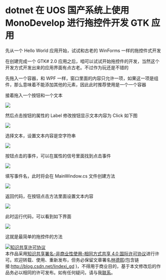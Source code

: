 # dotnet 在 UOS 国产系统上使用 MonoDevelop 进行拖控件开发 GTK 应用

先从一个 Hello World 应用开始，试试和古老的 WinForms 一样的拖控件式开发

<!--more-->
<!-- 发布 -->

在创建完成一个 GTK# 2.0 应用之后，咱可以试试开始拖控件的开发，当然这个开发方式开发出来的应用界面有点古老。不过作为玩还是不错的

先拖入一个容器，和 WPF 一样，窗口里面的内容只允许一项，如果这一项是组件，那么意味着不能添加其他的元素，因此此时推荐使用是一个一个容器

接着拖入一个按钮和一个文本

<!-- ![](image/dotnet 在 UOS 国产系统上使用 MonoDevelop 进行拖控件开发 GTK 应用/拖控件.gif) -->

![](https://i.loli.net/2020/08/31/szJaTSQ5lVwqCnP.gif)

然后点击按钮的属性的 Label 修改按钮显示文本内容为 Click 如下图

<!-- ![](image/dotnet 在 UOS 国产系统上使用 MonoDevelop 进行拖控件开发 GTK 应用/dotnet 在 UOS 国产系统上使用 MonoDevelop 进行拖控件开发 GTK 应用0.png) -->

![](http://image.acmx.xyz/lindexi%2F20208312037516614.jpg)

选择文本，设置文本内容是空字符串

<!-- ![](image/dotnet 在 UOS 国产系统上使用 MonoDevelop 进行拖控件开发 GTK 应用/dotnet 在 UOS 国产系统上使用 MonoDevelop 进行拖控件开发 GTK 应用1.png) -->

![](http://image.acmx.xyz/lindexi%2F20208312038494826.jpg)

按钮点击的事件，可以在属性的信号里面找到点击事件

<!-- ![](image/dotnet 在 UOS 国产系统上使用 MonoDevelop 进行拖控件开发 GTK 应用/dotnet 在 UOS 国产系统上使用 MonoDevelop 进行拖控件开发 GTK 应用2.png) -->

![](http://image.acmx.xyz/lindexi%2F20208312039183956.jpg)

填写事件名，此时将会在 MainWindow.cs 文件创建方法

<!-- ![](image/dotnet 在 UOS 国产系统上使用 MonoDevelop 进行拖控件开发 GTK 应用/dotnet 在 UOS 国产系统上使用 MonoDevelop 进行拖控件开发 GTK 应用3.png) -->

![](http://image.acmx.xyz/lindexi%2F20208312039488826.jpg)

返回代码，在按钮点击方法里面设置文本内容

<!-- ![](image/dotnet 在 UOS 国产系统上使用 MonoDevelop 进行拖控件开发 GTK 应用/dotnet 在 UOS 国产系统上使用 MonoDevelop 进行拖控件开发 GTK 应用4.png) -->

![](http://image.acmx.xyz/lindexi%2F20208312040217849.jpg)

此时运行代码，可以看到如下界面

<!-- ![](image/dotnet 在 UOS 国产系统上使用 MonoDevelop 进行拖控件开发 GTK 应用/点击按钮.gif) -->

![](http://image.acmx.xyz/lindexi%2F%25E7%2582%25B9%25E5%2587%25BB%25E6%258C%2589%25E9%2592%25AE.gif)

这就是最简单的拖控件的方法

<a rel="license" href="http://creativecommons.org/licenses/by-nc-sa/4.0/"><img alt="知识共享许可协议" style="border-width:0" src="https://licensebuttons.net/l/by-nc-sa/4.0/88x31.png" /></a><br />本作品采用<a rel="license" href="http://creativecommons.org/licenses/by-nc-sa/4.0/">知识共享署名-非商业性使用-相同方式共享 4.0 国际许可协议</a>进行许可。欢迎转载、使用、重新发布，但务必保留文章署名[林德熙](http://blog.csdn.net/lindexi_gd)(包含链接:http://blog.csdn.net/lindexi_gd )，不得用于商业目的，基于本文修改后的作品务必以相同的许可发布。如有任何疑问，请与我[联系](mailto:lindexi_gd@163.com)。
